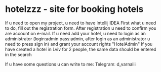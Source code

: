 # hotelzzz - site for booking hotels
If u need to open my project, u need to have Intellij IDEA
First what u need to do, fill out the registration form. After registration u need to confirm you are account on e-mail.
If u need add your hotel, u need to login as an administrator (login:admin pass:admin, after login as an administrator u need to press sign in) and grant your account rights "HotelAdmin"
If you have created a hotel in Lviv for 2 people, the same data should be entered in the search

If u have some questions u can write to me: 
 Telegram: d_varnalii